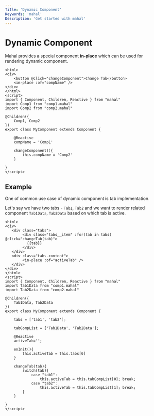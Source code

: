 ```yaml
---
Title: 'Dynamic Component'
Keywords: 'mahal'
Description: 'Get started with mahal'
---
```


# Dynamic Component

Mahal provides a special component **in-place** which can be used for rendering dynamic component.

```
<html>
<div>
    <button @click="changeComponent">Change Tab</button>
    <in-place :of="compName" />
</div>
</html>
<script>
import { Component, Children, Reactive } from "mahal"
import Comp1 from "comp1.mahal"
import Comp2 from "comp2.mahal"

@Children({
    Comp1, Comp2
})
export class MyComponent extends Component {

    @Reactive
    compName = 'Comp1'

    changeComponent(){
        this.compName = 'Comp2'
    }

}
</script>
```

## Example

One of common use case of dynamic component is tab implementation.

Let's say we have two tabs - `Tab1`, `Tab2` and we want to render related component `Tab1Data`, `Tab2Data` based on which tab is active.

```
<html>
<div>
   <div class="tabs">
        <div class="tabs__item" :for(tab in tabs) @click="changeTab(tab)">
          {{tab}}
        </div>
   </div>
   <div class="tabs-content">
        <in-place :of="activeTab" />
   </div>
</div>
</html>
<script>
import { Component, Children, Reactive } from "mahal"
import Tab1Data from "comp1.mahal"
import Tab2Data from "comp2.mahal"

@Children({
    Tab1Data, Tab2Data
})
export class MyComponent extends Component {

    tabs = ['tab1', 'tab2'];

    tabCompList = ['Tab1Data', 'Tab2Data'];

    @Reactive
    activeTab='';

    onInit(){
        this.activeTab = this.tabs[0]
    }

    changeTab(tab){
        switch(tab){
            case "tab1":
                this.activeTab = this.tabCompList[0]; break;
            case "tab2":
                this.activeTab = this.tabCompList[1]; break;
        }
    }

}
</script>
```